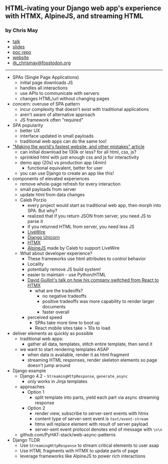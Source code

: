 ## HTML-ivating your Django web app's experience with HTMX, AlpineJS, and streaming HTML
### by Chris May

- [talk](https://2023.djangocon.us/talks/html-ivating-your-django-web-app-s-experience-with-htmx-alpinejs-and-streaming-html/)
- [slides](https://speakerdeck.com/chrismay/html-ivating-your-django-app-with-alpine-htmx-and-streaming-html)
- [poc repo](https://github.com/PyHAT-stack/web-async-patterns)
- [website](https://everydaysuperpowers.dev/)
- [@_chrismay@fosstodon.org](https://fosstodon.org/@_chrismay)

---

- SPAs (Single Page Applications)
  - initial page downloads JS
  - handles all interactions
  - use APIs to communicate with servers
  - changes HTML/url without changing pages
- concern: overuse of SPA pattern
  - incur complexity that doesn't exist with traditional applications
  - aren't aware of alternative approach
  - JS framework often "required"
- SPA popularity
  - better UX
  - interface updated in small payloads
  - traditional web apps can do the same too!
- ["Making the world's fastest website, and other mistakes" article](https://dev.to/tigt/making-the-worlds-fastest-website-and-other-mistakes-56na)
  - can initial download be 130k or less? for all html, css, js?
  - sprinkled html with just enough css and js for interactivity
  - demo app (20s) vs production app (4min)
    - functional equivalent, better for user
  - you can use Django to create an app like this!
- components of elevated experiences
  - remove whole-page refresh for every interaction
  - small payloads from server
  - update html from data changes
  - Caleb Porzio
    - every project would start as traditional web app, then morph into SPA. But why?
    - realized that if you return JSON from server, you need JS to parse it
    - if you returned HTML from server, you need less JS
    - [LiveWire](https://laravel-livewire.com/)
    - [Django Unicorn](https://www.django-unicorn.com/)
    - [HTMX](https://htmx.org/)
    - [AlpineJS](https://alpinejs.dev/) made by Caleb to support LiveWire
  - What about developer experience?
    - These frameworks use html attributes to control behavior
    - Locality
    - potentially remove JS build system!
    - easier to maintain - use Python/HTML
    - [David Guillot's talk on how his company switched from React to HTMX](https://www.youtube.com/watch?v=3GObi93tjZI)
      - what are the tradeoffs?
        - no negative tradeoffs
        - positive tradeoffs was more capability to render larger documents
        - faster overall
    - perceived speed
      - SPAs take more time to boot up
      - React mobile sites take > 10s to load
- deliver elements as quickly as possible
  - traditional web apps:
    - gather all data, templates, stitch entire template, then send it
  - we want to start rendering templates ASAP
    -  when data is available, render it as html fragment
    - streaming HTML responses, render skeleton elements so page doesn't jump around
- Django example
  - Django 4.2 - `StreamingHttpResponse`, `generate_async`
    - only works in Jinja templates
  - approaches
    - Option 1
      - split template into parts, yield each part via async streaming response
    - Option 2
      - render view, subscribe to server-sent events with htmx
      - content type of server-sent event is `text/event-stream`
      - htmx will replace element with result of server payload
      - server-sent event protocol denotes end of message with `\n\n`
  - github.com/PyHAT-stack/web-async-patterns
- Django TLDR
  - Use `StreamingHttpResponse` to stream critical elements to user asap
  - Use HTML fragments with HTMX to update parts of page
  - leverage frameworks like AlpineJS to power rich interactions